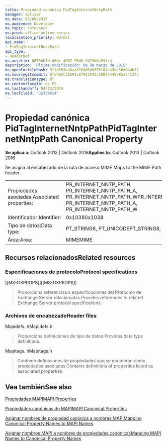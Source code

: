 ```yaml
---
title: Propiedad canónica PidTagInternetNntpPath
manager: soliver
ms.date: 03/09/2015
ms.audience: Developer
ms.topic: reference
ms.prod: office-online-server
localization_priority: Normal
api_name:
- PidTagInternetNntpPath
api_type:
- HeaderDef
ms.assetid: 8673bb7d-d6dc-4087-95d6-9479b0a59fc4
description: 'Última modificación: 09 de marzo de 2015'
ms.openlocfilehash: 9ffd597ea8aa3104d54b57610aba3ac6bd044bf7
ms.sourcegitcommit: 8fe462c32b91c87911942c188f3445e85a54137c
ms.translationtype: MT
ms.contentlocale: es-ES
ms.lasthandoff: 04/23/2019
ms.locfileid: "32358614"
---
```

# <a name="pidtaginternetnntppath-canonical-property"></a><span data-ttu-id="4d81c-103">Propiedad canónica PidTagInternetNntpPath</span><span class="sxs-lookup"><span data-stu-id="4d81c-103">PidTagInternetNntpPath Canonical Property</span></span>

  
  
<span data-ttu-id="4d81c-104">**Se aplica a**: Outlook 2013 | Outlook 2016</span><span class="sxs-lookup"><span data-stu-id="4d81c-104">**Applies to**: Outlook 2013 | Outlook 2016</span></span> 
  
<span data-ttu-id="4d81c-105">Se asigna al encabezado de la ruta de acceso MIME.</span><span class="sxs-lookup"><span data-stu-id="4d81c-105">Maps to the MIME Path header.</span></span>
  
|||
|:-----|:-----|
|<span data-ttu-id="4d81c-106">Propiedades asociadas:</span><span class="sxs-lookup"><span data-stu-id="4d81c-106">Associated properties:</span></span>  <br/> |<span data-ttu-id="4d81c-107">PR_INTERNET_NNTP_PATH, PR_INTERNET_NNTP_PATH_A, PR_INTERNET_NNTP_PATH_W</span><span class="sxs-lookup"><span data-stu-id="4d81c-107">PR_INTERNET_NNTP_PATH, PR_INTERNET_NNTP_PATH_A, PR_INTERNET_NNTP_PATH_W</span></span>  <br/> |
|<span data-ttu-id="4d81c-108">Identificador:</span><span class="sxs-lookup"><span data-stu-id="4d81c-108">Identifier:</span></span>  <br/> |<span data-ttu-id="4d81c-109">0x1038</span><span class="sxs-lookup"><span data-stu-id="4d81c-109">0x1038</span></span>  <br/> |
|<span data-ttu-id="4d81c-110">Tipo de datos:</span><span class="sxs-lookup"><span data-stu-id="4d81c-110">Data type:</span></span>  <br/> |<span data-ttu-id="4d81c-111">PT_STRING8, PT_UNICODE</span><span class="sxs-lookup"><span data-stu-id="4d81c-111">PT_STRING8, PT_UNICODE</span></span>  <br/> |
|<span data-ttu-id="4d81c-112">Área:</span><span class="sxs-lookup"><span data-stu-id="4d81c-112">Area:</span></span>  <br/> |<span data-ttu-id="4d81c-113">MIME</span><span class="sxs-lookup"><span data-stu-id="4d81c-113">MIME</span></span>  <br/> |
   
## <a name="related-resources"></a><span data-ttu-id="4d81c-114">Recursos relacionados</span><span class="sxs-lookup"><span data-stu-id="4d81c-114">Related resources</span></span>

### <a name="protocol-specifications"></a><span data-ttu-id="4d81c-115">Especificaciones de protocolo</span><span class="sxs-lookup"><span data-stu-id="4d81c-115">Protocol specifications</span></span>

<span data-ttu-id="4d81c-116">[[MS-OXPROPS]]</span><span class="sxs-lookup"><span data-stu-id="4d81c-116">[[MS-OXPROPS]]</span></span> 
  
> <span data-ttu-id="4d81c-117">Proporciona referencias a especificaciones del Protocolo de Exchange Server relacionadas.</span><span class="sxs-lookup"><span data-stu-id="4d81c-117">Provides references to related Exchange Server protocol specifications.</span></span>
    
### <a name="header-files"></a><span data-ttu-id="4d81c-118">Archivos de encabezado</span><span class="sxs-lookup"><span data-stu-id="4d81c-118">Header files</span></span>

<span data-ttu-id="4d81c-119">Mapidefs. h</span><span class="sxs-lookup"><span data-stu-id="4d81c-119">Mapidefs.h</span></span>
  
> <span data-ttu-id="4d81c-120">Proporciona definiciones de tipo de datos.</span><span class="sxs-lookup"><span data-stu-id="4d81c-120">Provides data type definitions.</span></span>
    
<span data-ttu-id="4d81c-121">Mapitags. h</span><span class="sxs-lookup"><span data-stu-id="4d81c-121">Mapitags.h</span></span>
  
> <span data-ttu-id="4d81c-122">Contiene definiciones de propiedades que se enumeran como propiedades asociadas.</span><span class="sxs-lookup"><span data-stu-id="4d81c-122">Contains definitions of properties listed as associated properties.</span></span>
    
## <a name="see-also"></a><span data-ttu-id="4d81c-123">Vea también</span><span class="sxs-lookup"><span data-stu-id="4d81c-123">See also</span></span>



[<span data-ttu-id="4d81c-124">Propiedades MAPI</span><span class="sxs-lookup"><span data-stu-id="4d81c-124">MAPI Properties</span></span>](mapi-properties.md)
  
[<span data-ttu-id="4d81c-125">Propiedades canónicas de MAPI</span><span class="sxs-lookup"><span data-stu-id="4d81c-125">MAPI Canonical Properties</span></span>](mapi-canonical-properties.md)
  
[<span data-ttu-id="4d81c-126">Asignar nombres de propiedad canónica a nombres MAPI</span><span class="sxs-lookup"><span data-stu-id="4d81c-126">Mapping Canonical Property Names to MAPI Names</span></span>](mapping-canonical-property-names-to-mapi-names.md)
  
[<span data-ttu-id="4d81c-127">Asignar nombres MAPI a nombres de propiedades canónicas</span><span class="sxs-lookup"><span data-stu-id="4d81c-127">Mapping MAPI Names to Canonical Property Names</span></span>](mapping-mapi-names-to-canonical-property-names.md)

